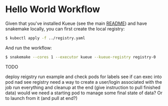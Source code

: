 # Hello World Workflow

Given that you've installed Kueue (see the main [README](../README.md)) and have snakemake locally, you can first create the local registry:

```bash
$ kubectl apply -f ../registry.yaml
```

And run the workflow:

```bash
$ snakemake --cores 1 --executor kueue --kueue-registry registry-0
```

TODO

deploy reigstry
run example and check pods for labels
see if can exec into pod nad see registry
need a way to create a user/login associated with the job
run everything and cleanup at the end (give instruction to pull finished data)
would we need a starting pod to manage some final state of data?  Or to launch from it (and pull at end?)
